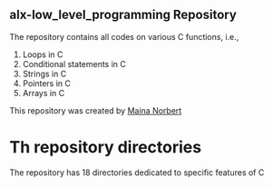 ## alx-low_level_programming Repository
The repository contains all codes on various C functions, i.e.,
1. Loops in C
2. Conditional statements in C
3. Strings in C
4. Pointers in C
5. Arrays in C

This repository was created by [Maina Norbert](https://twitter.com/mainanorbert2)

# Th repository directories
 The repository has 18 directories dedicated to specific features of C

